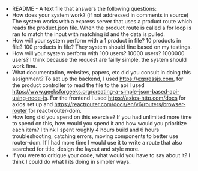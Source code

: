 
* README - A text file that answers the following questions:
* How does your system work? (if not addressed in comments in source)
  	The system works with a express server that uses a product route which reads the product.json file.
	  When the product route is called a for loop is ran to match the input with matching id and the data is pulled.
* How will your system perform with a 1 product in file? 10 products in file? 100 products in file?
  	They system should fine based on my testings.
* How will your system perform with 100 users? 10000 users? 1000000 users?
  	I think because the request are fairly simple, the system should work fine.
* What documentation, websites, papers, etc did you consult in doing this assignment?
  	To set up the backend, I used https://expressjs.com, for the product controller to read the file to the api I used https://www.geeksforgeeks.org/creating-a-simple-json-based-api-using-node-js. For the frontend I used https://axios-http.com/docs for axios set up and https://reactrouter.com/docs/en/v6/routers/browser-router for react-router-dom.
* How long did you spend on this exercise? If you had unlimited more time to spend on this, how would you spend it and how would you prioritize each item?
  	I think I spent roughly 4 hours build and 6 hours  troubleshooting, catching errors, moving components to better use router-dom. If I had more time I would use it to write a route that also searched for title, design the layout and style more.
* If you were to critique your code, what would you have to say about it?
  I think I could do what I its doing in simpler ways.